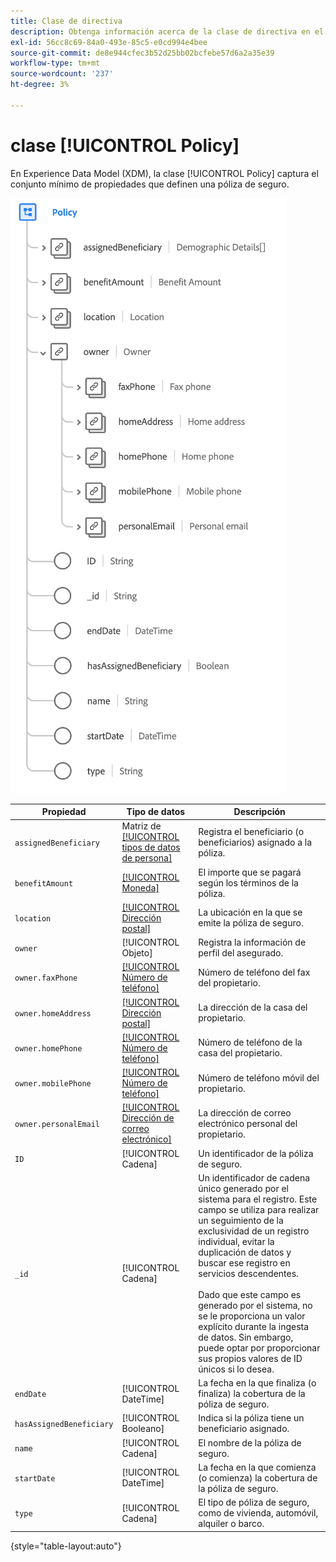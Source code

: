 ```yaml
---
title: Clase de directiva
description: Obtenga información acerca de la clase de directiva en el Modelo de datos de experiencia (XDM).
exl-id: 56cc8c69-84a0-493e-85c5-e0cd994e4bee
source-git-commit: de8e944cfec3b52d25bb02bcfebe57d6a2a35e39
workflow-type: tm+mt
source-wordcount: '237'
ht-degree: 3%

---
```


# clase [!UICONTROL Policy]

En Experience Data Model (XDM), la clase [!UICONTROL Policy] captura el conjunto mínimo de propiedades que definen una póliza de seguro.

![](../images/classes/policy.png)

| Propiedad | Tipo de datos | Descripción |
| --- | --- | --- |
| `assignedBeneficiary` | Matriz de [[!UICONTROL tipos de datos de persona]](../data-types/person.md) | Registra el beneficiario (o beneficiarios) asignado a la póliza. |
| `benefitAmount` | [[!UICONTROL Moneda]](../data-types/currency.md) | El importe que se pagará según los términos de la póliza. |
| `location` | [[!UICONTROL Dirección postal]](../data-types/postal-address.md) | La ubicación en la que se emite la póliza de seguro. |
| `owner` | [!UICONTROL Objeto] | Registra la información de perfil del asegurado. |
| `owner.faxPhone` | [[!UICONTROL Número de teléfono]](../data-types/phone-number.md) | Número de teléfono del fax del propietario. |
| `owner.homeAddress` | [[!UICONTROL Dirección postal]](../data-types/postal-address.md) | La dirección de la casa del propietario. |
| `owner.homePhone` | [[!UICONTROL Número de teléfono]](../data-types/phone-number.md) | Número de teléfono de la casa del propietario. |
| `owner.mobilePhone` | [[!UICONTROL Número de teléfono]](../data-types/phone-number.md) | Número de teléfono móvil del propietario. |
| `owner.personalEmail` | [[!UICONTROL Dirección de correo electrónico]](../data-types/email-address.md) | La dirección de correo electrónico personal del propietario. |
| `ID` | [!UICONTROL Cadena] | Un identificador de la póliza de seguro. |
| `_id` | [!UICONTROL Cadena] | Un identificador de cadena único generado por el sistema para el registro. Este campo se utiliza para realizar un seguimiento de la exclusividad de un registro individual, evitar la duplicación de datos y buscar ese registro en servicios descendentes.<br><br>Dado que este campo es generado por el sistema, no se le proporciona un valor explícito durante la ingesta de datos. Sin embargo, puede optar por proporcionar sus propios valores de ID únicos si lo desea. |
| `endDate` | [!UICONTROL DateTime] | La fecha en la que finaliza (o finaliza) la cobertura de la póliza de seguro. |
| `hasAssignedBeneficiary` | [!UICONTROL Booleano] | Indica si la póliza tiene un beneficiario asignado. |
| `name` | [!UICONTROL Cadena] | El nombre de la póliza de seguro. |
| `startDate` | [!UICONTROL DateTime] | La fecha en la que comienza (o comienza) la cobertura de la póliza de seguro. |
| `type` | [!UICONTROL Cadena] | El tipo de póliza de seguro, como de vivienda, automóvil, alquiler o barco. |

{style="table-layout:auto"}
